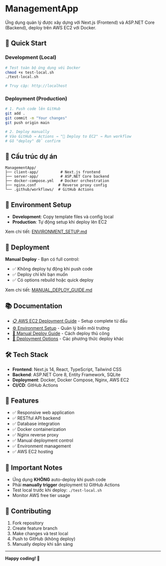 # ManagementApp

Ứng dụng quản lý được xây dựng với Next.js (Frontend) và ASP.NET Core (Backend), deploy trên AWS EC2 với Docker.

## 🚀 Quick Start

### Development (Local)
```bash
# Test toàn bộ ứng dụng với Docker
chmod +x test-local.sh
./test-local.sh

# Truy cập: http://localhost
```

### Deployment (Production)
```bash
# 1. Push code lên GitHub
git add .
git commit -m "Your changes"
git push origin main

# 2. Deploy manually
# Vào GitHub → Actions → "🚀 Deploy to EC2" → Run workflow
# Gõ "deploy" để confirm
```

## 📁 Cấu trúc dự án

```
ManagementApp/
├── client-app/          # Next.js frontend
├── server-app/          # ASP.NET Core backend  
├── docker-compose.yml   # Docker orchestration
├── nginx.conf          # Reverse proxy config
└── .github/workflows/  # GitHub Actions
```

## 🔧 Environment Setup

- **Development**: Copy template files và config local
- **Production**: Tự động setup khi deploy lên EC2

Xem chi tiết: [ENVIRONMENT_SETUP.md](ENVIRONMENT_SETUP.md)

## 🚀 Deployment

**Manual Deploy** - Bạn có full control:
- ✅ Không deploy tự động khi push code
- ✅ Deploy chỉ khi bạn muốn
- ✅ Có options rebuild hoặc quick deploy

Xem chi tiết: [MANUAL_DEPLOY_GUIDE.md](MANUAL_DEPLOY_GUIDE.md)

## 📚 Documentation

- [📋 AWS EC2 Deployment Guide](aws-ec2-deployment-guide) - Setup complete từ đầu
- [⚙️ Environment Setup](ENVIRONMENT_SETUP.md) - Quản lý biến môi trường
- [🚀 Manual Deploy Guide](MANUAL_DEPLOY_GUIDE.md) - Cách deploy thủ công
- [🔄 Deployment Options](DEPLOYMENT_OPTIONS.md) - Các phương thức deploy khác

## 🛠️ Tech Stack

- **Frontend**: Next.js 14, React, TypeScript, Tailwind CSS
- **Backend**: ASP.NET Core 8, Entity Framework, SQLite
- **Deployment**: Docker, Docker Compose, Nginx, AWS EC2
- **CI/CD**: GitHub Actions

## 🎯 Features

- ✅ Responsive web application
- ✅ RESTful API backend
- ✅ Database integration
- ✅ Docker containerization
- ✅ Nginx reverse proxy
- ✅ Manual deployment control
- ✅ Environment management
- ✅ AWS EC2 hosting

## 🚨 Important Notes

- Ứng dụng **KHÔNG** auto-deploy khi push code
- Phải **manually trigger** deployment từ GitHub Actions
- Test local trước khi deploy: `./test-local.sh`
- Monitor AWS free tier usage

## 🤝 Contributing

1. Fork repository
2. Create feature branch
3. Make changes và test local
4. Push to GitHub (không deploy)
5. Manually deploy khi sẵn sàng

---

**Happy coding! 🎉**
